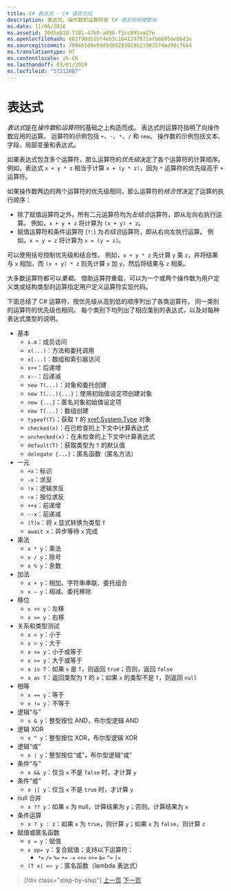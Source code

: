 ```yaml
---
title: C# 表达式 - C# 语言介绍
description: 表达式、操作数和运算符是 C# 语言的构建基块
ms.date: 11/06/2016
ms.assetid: 20d5eb10-7381-47b9-ad90-f1cc895aa27e
ms.openlocfilehash: 682f98d51bf4eb3c1641297972afb86956e06d3e
ms.sourcegitcommit: 79066169e93d9d65203028b21983574ad9dcf6b4
ms.translationtype: HT
ms.contentlocale: zh-CN
ms.lasthandoff: 03/01/2019
ms.locfileid: "57212087"
---
```

# <a name="expressions"></a>表达式

*表达式*是在*操作数*和*运算符*的基础之上构造而成。 表达式的运算符指明了向操作数应用的运算。 运算符的示例包括 `+`、`-`、`*`、`/` 和 `new`。 操作数的示例包括文本、字段、局部变量和表达式。

如果表达式包含多个运算符，那么运算符的*优先级*决定了各个运算符的计算顺序。 例如，表达式 `x + y * z` 相当于计算 `x + (y * z)`，因为 `*` 运算符的优先级高于 `+` 运算符。

如果操作数两边的两个运算符的优先级相同，那么运算符的*结合性*决定了运算的执行顺序：

*   除了赋值运算符之外，所有二元运算符均为*左结合*运算符，即从左向右执行运算。 例如，`x + y + z` 将计算为 `(x + y) + z`。
*   赋值运算符和条件运算符 (`?:`) 为*右结合*运算符，即从右向左执行运算。 例如，`x = y = z` 将计算为 `x = (y = z)`。

可以使用括号控制优先级和结合性。 例如，`x + y * z` 先计算 `y` 乘 `z`，并将结果与 `x` 相加，而 `(x + y) * z` 则先计算 `x` 加 `y`，然后将结果与 `z` 相乘。

大多数运算符都可以*重载*。 借助运算符重载，可以为一个或两个操作数为用户定义类或结构类型的运算指定用户定义运算符实现代码。

下面总结了 C# 运算符，按优先级从高到低的顺序列出了各类运算符。 同一类别的运算符的优先级也相同。 每个类别下均列出了相应类别的表达式，以及对每种表达式类型的说明。

* 基本
    - `x.m`：成员访问
    - `x(...)`：方法和委托调用
    - `x[...]`：数组和索引器访问
    - `x++`：后递增
    - `x--`：后递减
    - `new T(...)`：对象和委托创建
    - `new T(...){...}`：使用初始值设定项创建对象
    - `new {...}`：匿名对象初始值设定项
    - `new T[...]`：数组创建
    - `typeof(T)`：获取 `T` 的 <xref:System.Type> 对象
    - `checked(x)`：在已检查的上下文中计算表达式
    - `unchecked(x)`：在未检查的上下文中计算表达式
    - `default(T)`：获取类型为 `T` 的默认值
    - `delegate {...}`：匿名函数（匿名方法）
* 一元
    - `+x`：标识
    - `-x`：求反
    - `!x`：逻辑求反
    - `~x`：按位求反
    - `++x`：前递增
    - `--x`：前递减
    - `(T)x`：将 `x` 显式转换为类型 `T`
    - `await x`：异步等待 `x` 完成
* 乘法
    - `x * y`：乘法
    - `x / y`：除号
    - `x % y`：余数
* 加法
    - `x + y`：相加、字符串串联、委托组合
    - `x – y`：相减、委托移除
* 移位
    - `x << y`：左移
    - `x >> y`：右移
* 关系和类型测试
    - `x < y`：小于
    - `x > y`：大于
    - `x <= y`：小于或等于
    - `x >= y`：大于或等于
    - `x is T`：如果 `x` 是 `T`，则返回 `true`；否则，返回 `false`
    - `x as T`：返回类型为 `T` 的 `x`；如果 `x` 的类型不是 `T`，则返回 `null`
* 相等
    - `x == y`：等于
    - `x != y`：不等于
* 逻辑“与”
    - `x & y`：整型按位 AND，布尔型逻辑 AND
* 逻辑 XOR
    - `x ^ y`：整型按位 XOR，布尔型逻辑 XOR
* 逻辑“或”
    - `x | y`：整型按位“或”，布尔型逻辑“或”
* 条件“与”
    - `x && y`：仅当 `x` 不是 `false` 时，才计算 `y`
* 条件“或”
    - `x || y`：仅当 `x` 不是 `true` 时，才计算 `y`
* null 合并
    - `x ?? y`：如果 `x` 为 null，计算结果为 `y`；否则，计算结果为 `x`
* 条件运算
    - `x ? y : z`：如果 `x` 为 `true`，则计算 `y`；如果 `x` 为 `false`，则计算 `z`
* 赋值或匿名函数
    - `x = y`：赋值
    - `x op= y`：复合赋值；支持以下运算符：
        - `*=`   `/=`   `%=`   `+=`   `-=`   `<<=`   `>>=`   `&=`  `^=`  `|=`
    - `(T x) => y`：匿名函数（lambda 表达式）

> [!div class="step-by-step"]
> [上一页](types-and-variables.md)
> [下一页](statements.md)